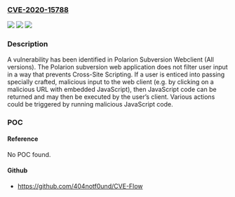 ### [CVE-2020-15788](https://cve.mitre.org/cgi-bin/cvename.cgi?name=CVE-2020-15788)
![](https://img.shields.io/static/v1?label=Product&message=Polarion%20Subversion%20Webclient&color=blue)
![](https://img.shields.io/static/v1?label=Version&message=n%2Fa&color=blue)
![](https://img.shields.io/static/v1?label=Vulnerability&message=CWE-80%3A%20Improper%20Neutralization%20of%20Script-Related%20HTML%20Tags%20in%20a%20Web%20Page%20(Basic%20XSS)&color=brighgreen)

### Description

A vulnerability has been identified in Polarion Subversion Webclient (All versions). The Polarion subversion web application does not filter user input in a way that prevents Cross-Site Scripting. If a user is enticed into passing specially crafted, malicious input to the web client (e.g. by clicking on a malicious URL with embedded JavaScript), then JavaScript code can be returned and may then be executed by the user’s client. Various actions could be triggered by running malicious JavaScript code.

### POC

#### Reference
No POC found.

#### Github
- https://github.com/404notf0und/CVE-Flow


